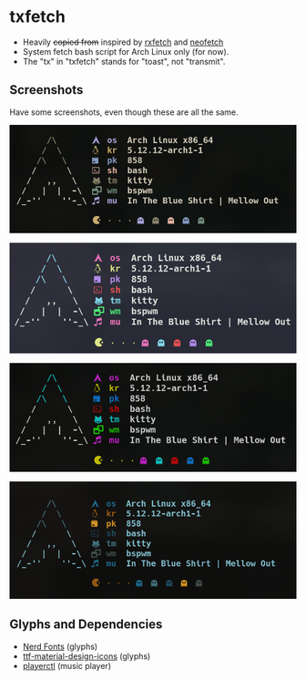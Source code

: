 # txfetch

- Heavily ~~copied from~~ inspired by [rxfetch](https://github.com/Mangeshrex/rxfetch-) and [neofetch](https://github.com/dylanaraps/neofetch)
- System fetch bash script for Arch Linux only (for now). 
- The "tx" in "txfetch" stands for "toast", not "transmit".

## Screenshots

Have some screenshots, even though these are all the same.

![toast](screenshots/toast.png)

![dracula](screenshots/dracula.png)

![classic](screenshots/classic.png)

![melt](screenshots/melt.png)

## Glyphs and Dependencies

- [Nerd Fonts](https://github.com/ryanoasis/nerd-fonts) (glyphs)
- [ttf-material-design-icons](https://github.com/Mangeshrex/rxfetch-/tree/main/ttf-material-design-icons) (glyphs)
- [playerctl](https://github.com/altdesktop/playerctl) (music player)
